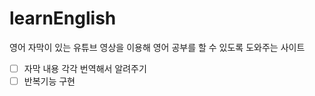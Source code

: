 # learnEnglish
영어 자막이 있는 유튜브 영상을 이용해 영어 공부를 할 수 있도록 도와주는 사이트

- [ ] 자막 내용 각각 번역해서 알려주기
- [ ] 반복기능 구현
